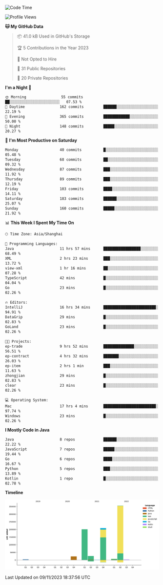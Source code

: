 <!--START_SECTION:waka-->
![Code Time](http://img.shields.io/badge/Code%20Time-2%2C119%20hrs%2018%20mins-blue)

![Profile Views](http://img.shields.io/badge/Profile%20Views-0-blue)

**🐱 My GitHub Data** 

> 📦 41.0 kB Used in GitHub's Storage 
 > 
> 🏆 5 Contributions in the Year 2023
 > 
> 🚫 Not Opted to Hire
 > 
> 📜 31 Public Repositories 
 > 
> 🔑 20 Private Repositories 
 > 
**I'm a Night 🦉** 

```text
🌞 Morning                55 commits          ██░░░░░░░░░░░░░░░░░░░░░░░   07.53 % 
🌆 Daytime                162 commits         ██████░░░░░░░░░░░░░░░░░░░   22.19 % 
🌃 Evening                365 commits         ████████████░░░░░░░░░░░░░   50.00 % 
🌙 Night                  148 commits         █████░░░░░░░░░░░░░░░░░░░░   20.27 % 
```
📅 **I'm Most Productive on Saturday** 

```text
Monday                   40 commits          █░░░░░░░░░░░░░░░░░░░░░░░░   05.48 % 
Tuesday                  68 commits          ██░░░░░░░░░░░░░░░░░░░░░░░   09.32 % 
Wednesday                87 commits          ███░░░░░░░░░░░░░░░░░░░░░░   11.92 % 
Thursday                 89 commits          ███░░░░░░░░░░░░░░░░░░░░░░   12.19 % 
Friday                   103 commits         ████░░░░░░░░░░░░░░░░░░░░░   14.11 % 
Saturday                 183 commits         ██████░░░░░░░░░░░░░░░░░░░   25.07 % 
Sunday                   160 commits         █████░░░░░░░░░░░░░░░░░░░░   21.92 % 
```


📊 **This Week I Spent My Time On** 

```text
🕑︎ Time Zone: Asia/Shanghai

💬 Programming Languages: 
Java                     11 hrs 57 mins      █████████████████░░░░░░░░   68.49 % 
XML                      2 hrs 23 mins       ███░░░░░░░░░░░░░░░░░░░░░░   13.72 % 
view-xml                 1 hr 16 mins        ██░░░░░░░░░░░░░░░░░░░░░░░   07.28 % 
TypeScript               42 mins             █░░░░░░░░░░░░░░░░░░░░░░░░   04.04 % 
Go                       23 mins             █░░░░░░░░░░░░░░░░░░░░░░░░   02.26 % 

🔥 Editors: 
IntelliJ                 16 hrs 34 mins      ████████████████████████░   94.91 % 
DataGrip                 29 mins             █░░░░░░░░░░░░░░░░░░░░░░░░   02.83 % 
GoLand                   23 mins             █░░░░░░░░░░░░░░░░░░░░░░░░   02.26 % 

🐱‍💻 Projects: 
ep-trade                 9 hrs 52 mins       ██████████████░░░░░░░░░░░   56.51 % 
ep-contract              4 hrs 32 mins       ███████░░░░░░░░░░░░░░░░░░   26.03 % 
ep-item                  2 hrs 1 min         ███░░░░░░░░░░░░░░░░░░░░░░   11.63 % 
zhongjian                29 mins             █░░░░░░░░░░░░░░░░░░░░░░░░   02.83 % 
clear                    23 mins             █░░░░░░░░░░░░░░░░░░░░░░░░   02.26 % 

💻 Operating System: 
Mac                      17 hrs 4 mins       ████████████████████████░   97.74 % 
Windows                  23 mins             █░░░░░░░░░░░░░░░░░░░░░░░░   02.26 % 
```

**I Mostly Code in Java** 

```text
Java                     8 repos             ██████░░░░░░░░░░░░░░░░░░░   22.22 % 
JavaScript               7 repos             █████░░░░░░░░░░░░░░░░░░░░   19.44 % 
Go                       6 repos             ████░░░░░░░░░░░░░░░░░░░░░   16.67 % 
Python                   5 repos             ███░░░░░░░░░░░░░░░░░░░░░░   13.89 % 
Kotlin                   1 repo              █░░░░░░░░░░░░░░░░░░░░░░░░   02.78 % 
```



**Timeline**

![Lines of Code chart](https://raw.githubusercontent.com/youtiaoguagua/youtiaoguagua/master/assets/bar_graph.png)


 Last Updated on 09/11/2023 18:37:56 UTC
<!--END_SECTION:waka-->
